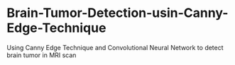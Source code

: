 # Brain-Tumor-Detection-usin-Canny-Edge-Technique
Using Canny Edge Technique and Convolutional Neural Network to detect brain tumor in MRI scan
